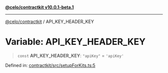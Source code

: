 [**@celo/contractkit v10.0.1-beta.1**](../README.md)

***

[@celo/contractkit](../globals.md) / API\_KEY\_HEADER\_KEY

# Variable: API\_KEY\_HEADER\_KEY

> `const` **API\_KEY\_HEADER\_KEY**: `"apiKey"` = `'apiKey'`

Defined in: [contractkit/src/setupForKits.ts:5](https://github.com/celo-org/developer-tooling/blob/master/packages/sdk/contractkit/src/setupForKits.ts#L5)
